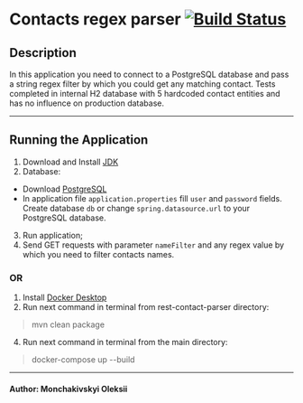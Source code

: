 # Contacts regex parser [![Build Status](https://travis-ci.com/Artificial-Friend/rest-contact-parser.svg?branch=master)](https://travis-ci.com/Artificial-Friend/rest-contact-parser)

## Description

In this application you need to connect to a PostgreSQL database and pass a string regex filter by which you could get any matching contact.
Tests completed in internal H2 database with 5 hardcoded contact entities and has no influence on production database.

***

## Running the Application
1. Download and Install [JDK](https://www.oracle.com/java/technologies/javase-downloads.html)
2. Database:  
  - Download [PostgreSQL](https://www.postgresql.org/download/) 
  - In application file `application.properties` fill `user` and `password` fields. Create database `db` or change `spring.datasource.url` to your PostgreSQL database.
3. Run application;
4. Send GET requests with parameter `nameFilter` and any regex value by which you need to filter contacts names.

### OR

1.  Install [Docker Desktop](https://docs.docker.com/desktop/)
2.  Run next command in terminal from rest-contact-parser directory: 
  > mvn clean package
4.  Run next command in terminal from the main directory: 
  > docker-compose up --build

***
#### Author: Monchakivskyi Oleksii

